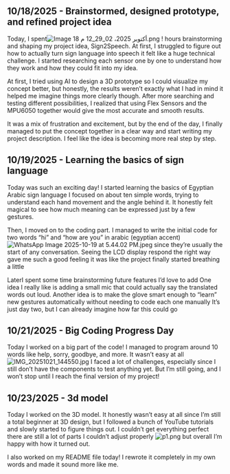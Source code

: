 <!--
  ===================    !!READ THIS NOTICE!!   ====================
  DO NOT edit this file manually. Your changes WILL BE OVERWRITTEN!
  This journal is auto generated and updated by Hack Club Blueprint.
  To edit this file, please edit your journal entries on Blueprint.
  ==================================================================
-->

## 10/18/2025 - Brainstormed, designed  prototype, and refined project idea  

Today, I spent![ Image 18 أكتوبر 2025، 02_29_12 م.png](https://blueprint.hackclub.com/user-attachments/blobs/proxy/eyJfcmFpbHMiOnsiZGF0YSI6MzA4NSwicHVyIjoiYmxvYl9pZCJ9fQ==--9860dae6e8a1b2700b77f9d282a461c6378be015/ChatGPT%20Image%2018%20%D8%A3%D9%83%D8%AA%D9%88%D8%A8%D8%B1%202025%D8%8C%2002_29_12%20%D9%85.png)
 !
 hours brainstorming and shaping my project idea, Sign2Speech. At first, I struggled to figure out how to actually turn sign language into speech  it felt like a huge technical challenge. I started researching each sensor one by one to understand how they work and how they could fit into my idea.

At first, I tried using AI to design a 3D prototype so I could visualize my concept better, but honestly, the results weren’t exactly what I had in mind  it helped me imagine things more clearly though. After more searching and testing different possibilities, I realized that using Flex Sensors and the MPU6050 together would give the most accurate and smooth results.

It was a mix of frustration and excitement, but by the end of the day, I finally managed to put the concept together in a clear way and start writing my project description. I feel like the idea is becoming more real step by step.  

## 10/19/2025 - Learning the basics of sign language   

Today was such an exciting day! I started learning the basics of Egyptian Arabic sign language  I focused on about ten simple words, trying to understand each hand movement and the angle behind it. It honestly felt magical to see how much meaning can be expressed just by a few gestures.

Then, I moved on to the coding part. I managed to write the initial code for two words  “hi” and “how are you”  in arabic (egyptian accent) ![WhatsApp Image 2025-10-19 at 5.44.02 PM.jpeg](https://blueprint.hackclub.com/user-attachments/blobs/proxy/eyJfcmFpbHMiOnsiZGF0YSI6MzM3NywicHVyIjoiYmxvYl9pZCJ9fQ==--271b1f7f26dc60cc6e2e695b1d7816966a4e4c80/WhatsApp%20Image%202025-10-19%20at%205.44.02%20PM.jpeg)
since they’re usually the start of any conversation. Seeing the LCD display respond the right way gave me such a good feeling it was like the project finally started breathing a little

LaterI spent some time brainstorming future features I’d love to add
One idea I really like is adding a small mic that could actually say the translated words out loud. Another idea is to make the glove smart enough to “learn” new gestures automatically without needing to code each one manually
It’s just day two, but I can already imagine how far this could go   

## 10/21/2025 - Big Coding Progress Day  

Today I worked on a big part of the code! I managed to program around 10 words like help, sorry, goodbye, and more. It wasn’t easy at all ![IMG_20251021_144550.jpg](https://blueprint.hackclub.com/user-attachments/blobs/proxy/eyJfcmFpbHMiOnsiZGF0YSI6NDA5MywicHVyIjoiYmxvYl9pZCJ9fQ==--5dd156d3834561f54c5b03ea5611598bd1ab7d83/IMG_20251021_144550.jpg)
 I faced a lot of challenges, especially since I still don’t have the components to test anything yet. But I’m still going, and I won’t stop until I reach the final version of my project!  

## 10/23/2025 - 3d model  

Today I worked on the 3D model. It honestly wasn’t easy at all since I’m still a total beginner at 3D design, but I followed a bunch of YouTube tutorials and slowly started to figure things out. I couldn’t get everything perfect  there are still a lot of parts I couldn’t adjust properly ![p1.png](https://blueprint.hackclub.com/user-attachments/blobs/proxy/eyJfcmFpbHMiOnsiZGF0YSI6NDc0NywicHVyIjoiYmxvYl9pZCJ9fQ==--517bd5baa5c271d34bc7085a3ac4469776c473cf/p1.png)
 but overall I’m happy with how it turned out.

I also worked on my README file today! I rewrote it completely in my own words and made it sound more like me.  


